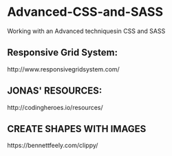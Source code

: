 # Advanced-CSS-and-SASS
Working with an Advanced techniquesin CSS and SASS

<h2>Responsive Grid System:</h2>
http://www.responsivegridsystem.com/


<h2>JONAS' RESOURCES:</h2>
http://codingheroes.io/resources/


<h2>CREATE SHAPES WITH IMAGES</h2>
https://bennettfeely.com/clippy/

